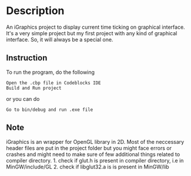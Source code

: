 # Description
An iGraphics project to display current time ticking on graphical interface. It's a very simple project but my first project with any kind of graphical interface. So, it will always be a special one.

## Instruction

To run the program, do the following

```
Open the .cbp file in Codeblocks IDE
Build and Run project
```

or you can do

```
Go to bin/debug and run .exe file
```

## Note

iGraphics is an wrapper for OpenGL library in 2D. Most of the neccessary header files are put in the project folder but you might face errors or crashes and might need to make sure of few additional things related to compiler directory.
    1. check if glut.h is present in compiler directory, i.e in MinGW/include/GL
    2. check if libglut32.a is is present in MinGW/lib
